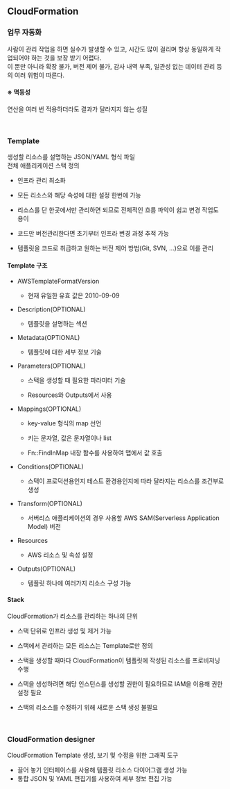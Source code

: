 ## CloudFormation
### 업무 자동화
사람이 관리 작업을 하면 실수가 발생할 수 있고, 시간도 많이 걸리며 항상 동일하게 작업되어야 하는 것을 보장 받기 어렵다.  
이 뿐만 아니라 확장 불가, 버전 제어 불가, 감사 내역 부족, 일관성 없는 데이터 관리 등의 여러 위험이 따른다.

#### ※ 멱등성
연산을 여러 번 적용하더라도 결과가 달라지지 않는 성질

<br/>

### Template
생성할 리소스를 설명하는 JSON/YAML 형식 파일  
전체 애플리케이션 스택 정의

- 인프라 관리 최소화

- 모든 리소스와 해당 속성에 대한 설정 한번에 가능

- 리소스를 단 한곳에서만 관리하면 되므로 전체적인 흐름 파악이 쉽고 변경 작업도 용이

- 코드만 버전관리한다면 초기부터 인프라 변경 과정 추적 가능

- 템플릿을 코드로 취급하고 원하는 버전 제어 방법(Git, SVN, ...)으로 이를 관리

#### Template 구조
- AWSTemplateFormatVersion
  - 현재 유일한 유효 값은 2010-09-09

- Description(OPTIONAL)
  - 템플릿을 설명하는 섹션

- Metadata(OPTIONAL)
  - 템플릿에 대한 세부 정보 기술

- Parameters(OPTIONAL)
  - 스택을 생성할 때 필요한 파라미터 기술

  - Resources와 Outputs에서 사용

- Mappings(OPTIONAL)
  - key-value 형식의 map 선언

  - 키는 문자열, 값은 문자열이나 list

  - Fn::FindInMap 내장 함수를 사용하여 맵에서 값 호출

- Conditions(OPTIONAL)
  - 스택이 프로덕션용인지 테스트 환경용인지에 따라 달라지는 리소스를 조건부로 생성

- Transform(OPTIONAL)
  - 서버리스 애플리케이션의 경우 사용할 AWS SAM(Serverless Application Model) 버전

- Resources
  - AWS 리소스 및 속성 설정

- Outputs(OPTIONAL)
  - 템플릿 하나에 여러가지 리소스 구성 가능

#### Stack
CloudFormation가 리소스를 관리하는 하나의 단위

- 스택 단위로 인프라 생성 및 제거 가능

- 스택에서 관리하는 모든 리소스는 Template로만 정의

- 스택을 생성할 때마다 CloudFormation이 템플릿에 작성된 리소스를 프로비저닝 수행

- 스택을 생성하려면 해당 인스턴스를 생성할 권한이 필요하므로 IAM을 이용해 권한 설정 필요

- 스택의 리소스를 수정하기 위해 새로운 스택 생성 불필요

<br/>

### CloudFormation designer
CloudFormation Template 생성, 보기 및 수정을 위한 그래픽 도구

- 끌어 놓기 인터페이스를 사용해 템플릿 리소스 다이어그램 생성 가능
- 통합 JSON 및 YAML 편집기를 사용하여 세부 정보 편집 가능

